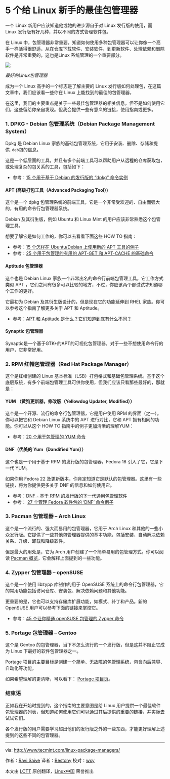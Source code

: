 5 个给 Linux 新手的最佳包管理器
=====================================================

一个 Linux 新用户应该知道他或她的进步源自于对 Linux 发行版的使用，而 Linux 发行版有好几种，并以不同的方式管理软件包。

在 Linux 中，包管理器非常重要，知道如何使用多种包管理器可以让你像一个高手一样活得很舒适，从在仓库下载软件、安装软件，到更新软件、处理依赖和删除软件是非常重要的，这也是Linux 系统管理的一个重要部分。

![](http://www.tecmint.com/wp-content/uploads/2016/06/Best-Linux-Package-Managers.png)

*最好的Linux包管理器*

成为一个 Linux 高手的一个标志是了解主要的 Linux 发行版如何处理包，在这篇文章中，我们应该看一些你在 Linux 上能找到的最佳的包管理器，

在这里，我们的主要重点是关于一些最佳包管理器的相关信息，但不是如何使用它们，这些留给你亲自发现。但我会提供一些有意义的链接，使用指南或更多。

### 1. DPKG - Debian 包管理系统（Debian Package Management System）

Dpkg 是 Debian Linux 家族的基础包管理系统，它用于安装、删除、存储和提供`.deb`包的信息。

这是一个低层面的工具，并且有多个前端工具可以帮助用户从远程的仓库获取包，或处理复杂的包关系的工具，包括如下：

- 参考：[15 个用于基于 Debian 的发行版的 “dpkg” 命令实例][1]

#### APT (高级打包工具（Advanced Packaging Tool）)

这个是一个 dpkg 包管理系统的前端工具，它是一个非常受欢迎的、自由而强大的，有用的命令行包管理器系统。

Debian 及其衍生版，例如 Ubuntu 和 Linux Mint 的用户应该非常熟悉这个包管理工具。

想要了解它是如何工作的，你可以去看看下面这些 HOW TO 指南：

- 参考：[15 个怎样在 Ubuntu/Debian 上使用新的 APT 工具的例子][2]
- 参考：[25 个用于包管理的有用的 APT-GET 和 APT-CACHE 的基础命令][3]

#### Aptitude 包管理器

这个也是 Debian Linux 家族一个非常出名的命令行前端包管理工具，它工作方式类似 APT ，它们之间有很多可以比较的地方，不过，你应该两个都试试才知道哪个工作的更好。

它最初为 Debian 及其衍生版设计的，但是现在它的功能延伸到 RHEL 家族。你可以参考这个指南了解更多关于 APT 和 Aptitude。

- 参考：[APT 和 Aptitude 是什么？它们知道到底有什么不同？][4]

#### Synaptic 包管理器

Synaptic是一个基于GTK+的APT的可视化包管理器，对于一些不想使用命令行的用户，它非常好用。

### 2. RPM 红帽包管理器（Red Hat Package Manager）

这个是红帽创建的 Linux 基本标准（LSB）打包格式和基础包管理系统。基于这个底层系统，有多个前端包管理工具可供你使用，但我们应该只看那些最好的，那就是：

#### YUM （黄狗更新器，修改版（Yellowdog Updater, Modified））

这个是一个开源、流行的命令行包管理器，它是用户使用 RPM 的界面（之一）。你可以把它和 Debian Linux 系统中的 APT 进行对比，它和 APT 拥有相同的功能。你可以从这个 HOW TO 指南中的例子更加清晰的理解YUM：

- 参考：[20 个用于包管理的 YUM 命令][5]

#### DNF（优美的 Yum（Dandified Yum））

这个也是一个用于基于 RPM 的发行版的包管理器，Fedora 18 引入了它，它是下一代 YUM。

如果你用 Fedora 22 及更新版本，你肯定知道它是默认的包管理器。这里有一些链接，将为你提供更多关于 DNF 的信息和如何使用它。

- 参考：[DNF - 基于 RPM 的发行版的下一代通用包管理软件][6]
- 参考： [27 个管理 Fedora 软件包的 ‘DNF’ 命令例子][7]

### 3. Pacman 包管理器 – Arch Linux

这个是一个流行的、强大而易用的包管理器，它用于 Arch Linux 和其他的一些小众发行版。它提供了一些其他包管理器提供的基本功能，包括安装、自动解决依赖关系、升级、卸载和降级软件。

但是最大的用处是，它为 Arch 用户创建了一个简单易用的包管理方式。你可以阅读 [Pacman 概览][8]，它会解释上面提到的一些功能。

### 4. Zypper 包管理器 – openSUSE

这个是一个使用 libzypp 库制作的用于 OpenSUSE 系统上的命令行包管理器，它的常用功能包括访问仓库、安装包、解决依赖问题和其他功能。

更重要的是，它也可以支持存储库扩展功能，如模式、补丁和产品。新的 OpenSUSE 用户可以参考下面的链接来掌控它。

- 参考：[45 个让你精通 openSUSE 包管理的 Zypper 命令][9]

### 5. Portage 包管理器 – Gentoo

这个是 Gentoo 的包管理器，当下不怎么流行的一个发行版，但是这并不阻止它成为 Linux 下最好的软件包管理器之一。

Portage 项目的主要目标是创建一个简单、无故障的包管理系统，包含向后兼容、自动化等功能。

如果希望理解的更清晰，可以看下： [Portage 项目页][10]。

### 结束语

正如我在开始时提到的，这个指南的主要意图是给 Linux 用户提供一个最佳软件包管理器的列表，但知道如何使用它们可以通过其后提供的重要的链接，并实际去试试它们。

各个发行版的用户需要学习超出他们的发行版之外的一些东西，才能更好理解上述提到的这些不同的包管理器。

--------------------------------------------------------------------------------

via: http://www.tecmint.com/linux-package-managers/

作者：[Ravi Saive][a]
译者：[Bestony](https://github.com/bestony)
校对：[wxy](https://github.com/wxy)

本文由 [LCTT](https://github.com/LCTT/TranslateProject) 原创翻译，[Linux中国](https://linux.cn/) 荣誉推出

[a]: http://www.tecmint.com/author/admin/
[1]: http://www.tecmint.com/dpkg-command-examples/
[2]: http://www.tecmint.com/apt-advanced-package-command-examples-in-ubuntu/
[3]: http://www.tecmint.com/useful-basic-commands-of-apt-get-and-apt-cache-for-package-management/
[4]: http://www.tecmint.com/difference-between-apt-and-aptitude/
[5]: http://www.tecmint.com/20-linux-yum-yellowdog-updater-modified-commands-for-package-mangement/
[6]: http://www.tecmint.com/dnf-next-generation-package-management-utility-for-linux/
[7]: http://www.tecmint.com/dnf-commands-for-fedora-rpm-package-management/
[8]: https://wiki.archlinux.org/index.php/Pacman
[9]: http://www.tecmint.com/zypper-commands-to-manage-suse-linux-package-management/
[10]: https://wiki.gentoo.org/wiki/Project:Portage
